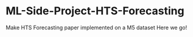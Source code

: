 # ML-Side-Project-HTS-Forecasting
Make HTS Forecasting paper implemented on a M5 dataset
Here we go!

